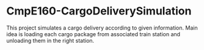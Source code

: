 # CmpE160-CargoDeliverySimulation

This project simulates a cargo delivery according to given information. Main idea is loading each cargo package from associated train station and unloading them in the right station.
